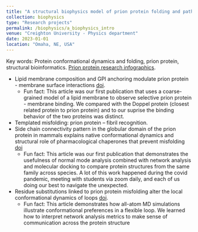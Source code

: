 ```yaml
---
title: "A structural biophysics model of prion protein folding and pathology"
collection: biophysics
type: "Research projects"
permalink: /biophysics/a_biophysics_intro
venue: "Creighton University - Physics department"
date: 2023-01-01
location: "Omaha, NE, USA"
---
```

Key words: Protein conformational dynamics and folding, prion protein, structural bioinformatics.
[Prion protein research infographics](1-slide_overview.jpg).  


* Lipid membrane composition and GPI anchoring modulate prion protein - membrane surface interactions [doi](https://doi.org/10.3389/fbinf.2023.1321287).
   * Fun fact: This article was our first publication that uses a coarse-grained model of a lipid membrane to observe selective prion protein - membrane binding. We compared with the Doppel protein (closest related protein to prion protein) and to our suprise the binding behavior of the two proteins was distinct.
* Templated misfolding: prion protein – fibril recognition.  
* Side chain connectivity pattern in the globular domain of the prion protein in mammals explains native conformational dynamics and structural role of pharmacological chaperones that prevent misfolding  [doi](https://doi.org/10.1080/19336896.2023.2186674)
  * Fun fact: This article was our first publication that demonstrates the usefulness of normal mode analysis combined with network analysis and molecular docking to compare protein structures from the same family across species. A lot of this work happened during the covid pandemic, meeting with students via zoom daily, and each of us doing our best to navigate the unexpected.   
* Residue substitutions linked to prion protein misfolding alter the local conformational dynamics of loops [doi](https://doi.org/10.1080/07391102.2019.1708794).
  * Fun fact: This article demonstrates how all-atom MD simulations illustrate conformational preferences in a flexible loop. We learned how to interpret network analysis metrics to make sense of communication across the protein structure
  
